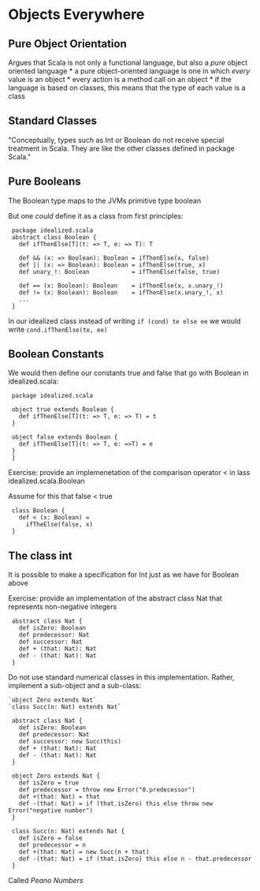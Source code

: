 Objects Everywhere
=================

Pure Object Orientation
----------------------

  Argues that Scala is not only a functional language, but also a *pure* object oriented language
    * a pure object-oriented language is one in which *every* value is an object
    * every action is a method call on an object
    * if the language is based on classes, this means that the type of each value is a class

Standard Classes
----------------

  "Conceptually, types such as Int or Boolean do not receive special treatment in Scala.
   They are like the other classes defined in package Scala."

Pure Booleans
------------

  The Boolean type maps to the JVMs primitive type boolean

  But one *could* define it as a class from first principles:

     package idealized.scala
     abstract class Boolean {
       def ifThenElse[T](t: => T, e: => T): T

       def && (x: => Boolean): Boolean = ifThenElse(x, false)
       def || (x: => Boolean): Boolean = ifThenElse(true, x)
       def unary_!: Boolean            = ifThenElse(false, true)

       def == (x: Boolean): Boolean    = ifThenElse(x, x.unary_!)
       def != (x: Boolean): Boolean    = ifThenElse(x.unary_!, x)
       ...
     }

   In our idealized class instead of writing `if (cond) te else ee` we would write `cond.ifThenElse(te, ee)`

Boolean Constants
----------------

  We would then define our constants true and false that go with Boolean in idealized.scala:

     package idealized.scala

     object true extends Boolean {
       def ifThenElse[T](t: => T, e: => T) = t
     }

     object false extends Boolean {
       def ifThenElse[T](t: => T, e: =>T) = e
     }
     }

  Exercise: provide an implemenetation of the comparison operator < in lass idealized.scala.Boolean
 
  Assume for this that false < true

     class Boolean {
       def < (x: Boolean) =
         ifTheElse(false, x)
     }

The class int
------------

  It is possible to make a specification for Int just as we have for Boolean above

  Exercise: provide an implementation of the abstract class Nat that represents non-negative integers

     abstract class Nat {
       def isZero: Boolean
       def predecessor: Nat
       def successor: Nat
       def + (that: Nat): Nat
       def - (that: Nat): Nat
     }

  Do not use standard numerical classes in this implementation.
  Rather, implement a sub-object and a sub-class:

    `object Zero extends Nat`
    `class Succ(n: Nat) extends Nat`

     abstract class Nat {
       def isZero: Boolean
       def predecessor: Nat
       def successor: new Succ(this)
       def + (that: Nat): Nat
       def - (that: Nat): Nat
     }

     object Zero extends Nat {
       def isZero = true
       def predecessor = throw new Error("0.predecessor")
       def +(that: Nat) = that
       def -(that: Nat) = if (that.isZero) this else throw new Error("negative number")
     }

     class Succ(n: Nat) extends Nat {
       def isZero = false
       def predecessor = n
       def +(that: Nat) = new Succ(n + that)
       def -(that: Nat) = if (that.isZero) this else n - that.predecessor
     }

  Called _Peano Numbers_
